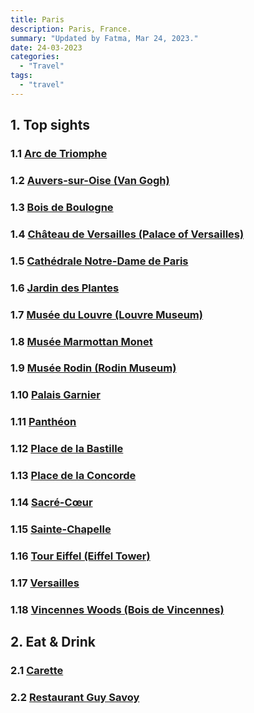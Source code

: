 ```yaml
---
title: Paris
description: Paris, France.
summary: "Updated by Fatma, Mar 24, 2023."
date: 24-03-2023
categories:
  - "Travel"
tags:
  - "travel"
---
```


## 1. Top sights

### 1.1 [Arc de Triomphe](https://goo.gl/maps/ZvBec4W2cxqpXCyBA)

### 1.2 [Auvers-sur-Oise (Van Gogh)](https://goo.gl/maps/KBfjVKWH8eLFkNLFA)

### 1.3 [Bois de Boulogne](https://goo.gl/maps/VqJfQuR9Qt7pbX666)

### 1.4 [Château de Versailles (Palace of Versailles)](https://goo.gl/maps/2i3as3p9uNDb3tSZ8)

### 1.5 [Cathédrale Notre-Dame de Paris](https://goo.gl/maps/JKXf8xv7itzreoZF8)

### 1.6 [Jardin des Plantes](https://goo.gl/maps/rNGb9KDQMYxqjTM4A)

### 1.7 [Musée du Louvre (Louvre Museum)](https://goo.gl/maps/z39b8Dq1QgPgymaK9)

### 1.8 [Musée Marmottan Monet](https://goo.gl/maps/ye3PyoezX2ZD8gbZ8)

### 1.9 [Musée Rodin (Rodin Museum)](https://goo.gl/maps/SNAo3Kh3PqCmb5sZ9)

### 1.10 [Palais Garnier](https://goo.gl/maps/adPUrMij8dL2qUfw5)

### 1.11 [Panthéon](https://goo.gl/maps/5SqzKgHf6hgUVzDr9)

### 1.12 [Place de la Bastille](https://goo.gl/maps/FsgMXWcqmUHP8u878)

### 1.13 [Place de la Concorde](https://goo.gl/maps/TcrB88z28gLJyZjy9)

### 1.14 [Sacré-Cœur](https://goo.gl/maps/cb5PoTZj5WG4LPS77)

### 1.15 [Sainte-Chapelle](https://goo.gl/maps/JUXt8vDtqsB5qYB46)

### 1.16 [Tour Eiffel (Eiffel Tower)](https://goo.gl/maps/afAnKqPbZwQ3TY6R9)

### 1.17 [Versailles](https://goo.gl/maps/15mme5xfgtvEScUH6)

### 1.18 [Vincennes Woods (Bois de Vincennes)](https://goo.gl/maps/t7Rv6hXptMkcMMXK7)

## 2. Eat & Drink

### 2.1 [Carette](https://goo.gl/maps/shsgVmXnymMajDuq6)

### 2.2 [Restaurant Guy Savoy](https://g.page/restaurant-guy-savoy?share)
